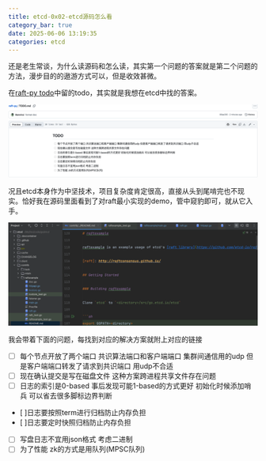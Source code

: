 ```yaml
---
title: etcd-0x02-etcd源码怎么看
category_bar: true
date: 2025-06-06 13:19:35
categories: etcd
---
```


还是老生常谈，为什么读源码和怎么读，其实第一个问题的答案就是第二个问题的方法，漫步目的的遨游方式可以，但是收效甚微。

在[raft-py todo](https://github.com/Bannirui/raft-py/blob/master/TODO.md)中留的todo，其实就是我想在etcd中找的答案。

![](./etcd-0x02-etcd源码怎么看/1749187630.png)

况且etcd本身作为中坚技术，项目复杂度肯定很高，直接从头到尾啃完也不现实。恰好我在源码里面看到了对raft最小实现的demo，管中窥豹即可，就从它入手。

![](./etcd-0x02-etcd源码怎么看/1749187884.png)

我会带着下面的问题，每找到对应的解决方案就附上对应的链接

- [ ] 每个节点开放了两个端口 共识算法端口和客户端端口 集群间通信用的udp 但是客户端端口转发了请求到共识端口 用udp不合适
- [ ] 现在确认提交是写在磁盘文件 这种方案跨进程共享文件存在问题
- [ ] 日志的索引是0-based 事后发现可能1-based的方式更好 初始化时候添加哨兵 可以省去很多脚标边界判断
- [ ]日志要按照term进行归档防止内存负担
- [ ]日志要定时快照归档防止内存负担
- [ ] 写盘日志不宜用json格式 考虑二进制
- [ ] 为了性能 zk的方式是用队列(MPSC队列)